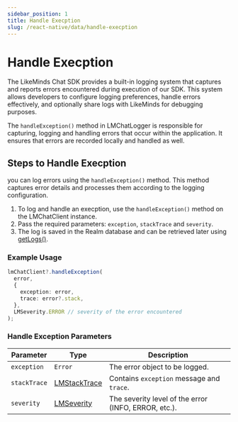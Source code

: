 ```yaml
---
sidebar_position: 1
title: Handle Execption
slug: /react-native/data/handle-execption
---
```


# Handle Execption

The LikeMinds Chat SDK provides a built-in logging system that captures and reports errors encountered during execution of our SDK. This system allows developers to configure logging preferences, handle errors effectively, and optionally share logs with LikeMinds for debugging purposes.

The `handleException()` method in LMChatLogger is responsible for capturing, logging and handling errors that occur within the application. It ensures that errors are recorded locally and handled as well.

## Steps to Handle Execption

you can log errors using the `handleException()` method. This method captures error details and processes them according to the logging configuration.

1. To log and handle an execption, use the `handleException()` method on the LMChatClient instance.
2. Pass the required parameters: `exception`, `stackTrace` and `severity`.
3. The log is saved in the Realm database and can be retrieved later using [getLogs()](./get_logs.md).

### Example Usage

```ts
lmChatClient?.handleException(
  error,
  {
    exception: error,
    trace: error?.stack,
  },
  LMSeverity.ERROR // severity of the error encountered
);
```

### Handle Exception Parameters

| Parameter    | Type                                        | Description                                          |
| ------------ | ------------------------------------------- | ---------------------------------------------------- |
| `exception`  | `Error`                                     | The error object to be logged.                       |
| `stackTrace` | [LMStackTrace](../Models/logging.md) | Contains `exception` message and `trace`.            |
| `severity`   | [LMSeverity](../Models/logging.md)      | The severity level of the error (INFO, ERROR, etc.). |
